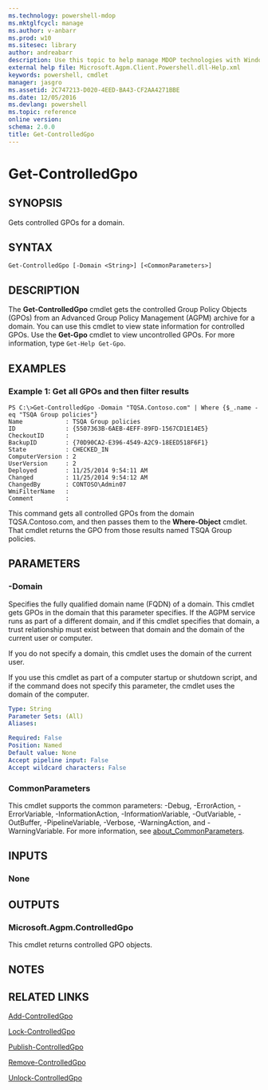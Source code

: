 ```yaml
---
ms.technology: powershell-mdop
ms.mktglfcycl: manage
ms.author: v-anbarr
ms.prod: w10
ms.sitesec: library
author: andreabarr
description: Use this topic to help manage MDOP technologies with Windows PowerShell.
external help file: Microsoft.Agpm.Client.Powershell.dll-Help.xml
keywords: powershell, cmdlet
manager: jasgro 
ms.assetid: 2C747213-D020-4EED-BA43-CF2AA4271BBE
ms.date: 12/05/2016
ms.devlang: powershell
ms.topic: reference
online version: 
schema: 2.0.0
title: Get-ControlledGpo
---
```


# Get-ControlledGpo

## SYNOPSIS
Gets controlled GPOs for a domain.

## SYNTAX

```
Get-ControlledGpo [-Domain <String>] [<CommonParameters>]
```

## DESCRIPTION
The **Get-ControlledGpo** cmdlet gets the controlled Group Policy Objects (GPOs) from an Advanced Group Policy Management (AGPM) archive for a domain.
You can use this cmdlet to view state information for controlled GPOs.
Use the **Get-Gpo** cmdlet to view uncontrolled GPOs.
For more information, type `Get-Help Get-Gpo`.

## EXAMPLES

### Example 1: Get all GPOs and then filter results
```
PS C:\>Get-ControlledGpo -Domain "TQSA.Contoso.com" | Where {$_.name -eq "TSQA Group policies"}
Name            : TSQA Group policies
ID              : {5507363B-6AEB-4EFF-89FD-1567CD1E14E5}
CheckoutID      : 
BackupID        : {70D90CA2-E396-4549-A2C9-18EED518F6F1}
State           : CHECKED_IN
ComputerVersion : 2
UserVersion     : 2
Deployed        : 11/25/2014 9:54:11 AM
Changed         : 11/25/2014 9:54:12 AM
ChangedBy       : CONTOSO\Admin07
WmiFilterName   : 
Comment         :
```

This command gets all controlled GPOs from the domain TQSA.Contoso.com, and then passes them to the **Where-Object** cmdlet.
That cmdlet returns the GPO from those results named TSQA Group policies.

## PARAMETERS

### -Domain
Specifies the fully qualified domain name (FQDN) of a domain.
This cmdlet gets GPOs in the domain that this parameter specifies.
If the AGPM service runs as part of a different domain, and if this cmdlet specifies that domain, a trust relationship must exist between that domain and the domain of the current user or computer.

If you do not specify a domain, this cmdlet uses the domain of the current user.

If you use this cmdlet as part of a computer startup or shutdown script, and if the command does not specify this parameter, the cmdlet uses the domain of the computer.

```yaml
Type: String
Parameter Sets: (All)
Aliases: 

Required: False
Position: Named
Default value: None
Accept pipeline input: False
Accept wildcard characters: False
```

### CommonParameters
This cmdlet supports the common parameters: -Debug, -ErrorAction, -ErrorVariable, -InformationAction, -InformationVariable, -OutVariable, -OutBuffer, -PipelineVariable, -Verbose, -WarningAction, and -WarningVariable. For more information, see [about_CommonParameters](http://go.microsoft.com/fwlink/?LinkID=113216).

## INPUTS

### None

## OUTPUTS

### Microsoft.Agpm.ControlledGpo
This cmdlet returns controlled GPO objects.

## NOTES

## RELATED LINKS

[Add-ControlledGpo](./Add-ControlledGpo.md)

[Lock-ControlledGpo](./Lock-ControlledGpo.md)

[Publish-ControlledGpo](./Publish-ControlledGpo.md)

[Remove-ControlledGpo](./Remove-ControlledGpo.md)

[Unlock-ControlledGpo](./Unlock-ControlledGpo.md)



